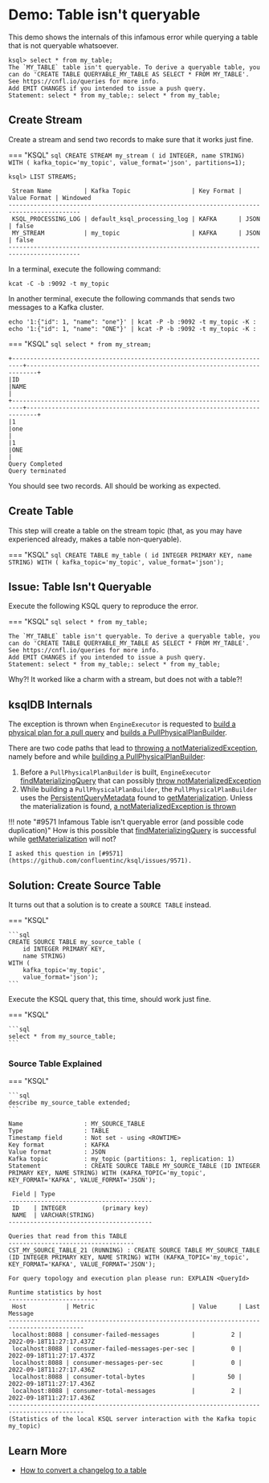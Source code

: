 # Demo: Table isn't queryable

This demo shows the internals of this infamous error while querying a table that is not queryable whatsoever.

```text
ksql> select * from my_table;
The `MY_TABLE` table isn't queryable. To derive a queryable table, you can do 'CREATE TABLE QUERYABLE_MY_TABLE AS SELECT * FROM MY_TABLE'. See https://cnfl.io/queries for more info.
Add EMIT CHANGES if you intended to issue a push query.
Statement: select * from my_table;: select * from my_table;
```

## Create Stream

Create a stream and send two records to make sure that it works just fine.

=== "KSQL"
    ```sql
    CREATE STREAM my_stream (
        id INTEGER,
        name STRING)
    WITH (
        kafka_topic='my_topic',
        value_format='json',
        partitions=1);
    ```

```text
ksql> LIST STREAMS;

 Stream Name         | Kafka Topic                 | Key Format | Value Format | Windowed
------------------------------------------------------------------------------------------
 KSQL_PROCESSING_LOG | default_ksql_processing_log | KAFKA      | JSON         | false
 MY_STREAM           | my_topic                    | KAFKA      | JSON         | false
------------------------------------------------------------------------------------------
```

In a terminal, execute the following command:

```shell
kcat -C -b :9092 -t my_topic
```

In another terminal, execute the following commands that sends two messages to a Kafka cluster.

```shell
echo '1:{"id": 1, "name": "one"}' | kcat -P -b :9092 -t my_topic -K :
echo '1:{"id": 1, "name": "ONE"}' | kcat -P -b :9092 -t my_topic -K :
```

=== "KSQL"
    ```sql
    select * from my_stream;
    ```

```text
+-------------------------------------------------------------------------+-------------------------------------------------------------------------+
|ID                                                                       |NAME                                                                     |
+-------------------------------------------------------------------------+-------------------------------------------------------------------------+
|1                                                                        |one                                                                      |
|1                                                                        |ONE                                                                      |
Query Completed
Query terminated
```

You should see two records. All should be working as expected.

## Create Table

This step will create a table on the stream topic (that, as you may have experienced already, makes a table non-queryable).

=== "KSQL"
    ```sql
    CREATE TABLE my_table (
        id INTEGER PRIMARY KEY,
        name STRING)
    WITH (
        kafka_topic='my_topic',
        value_format='json');
    ```

## Issue: Table Isn't Queryable

Execute the following KSQL query to reproduce the error.

=== "KSQL"
    ```sql
    select * from my_table;
    ```

```text
The `MY_TABLE` table isn't queryable. To derive a queryable table, you can do 'CREATE TABLE QUERYABLE_MY_TABLE AS SELECT * FROM MY_TABLE'. See https://cnfl.io/queries for more info.
Add EMIT CHANGES if you intended to issue a push query.
Statement: select * from my_table;: select * from my_table;
```

Why?! It worked like a charm with a stream, but does not with a table?!

## ksqlDB Internals

The exception is thrown when `EngineExecutor` is requested to [build a physical plan for a pull query](../EngineExecutor.md#buildPullPhysicalPlan) and [builds a PullPhysicalPlanBuilder](../PullPhysicalPlanBuilder.md).

There are two code paths that lead to [throwing a notMaterializedException](../PullQueryExecutionUtil.md#notMaterializedException), namely before and while [building a PullPhysicalPlanBuilder](../PullPhysicalPlanBuilder.md):

1. Before a `PullPhysicalPlanBuilder` is built, `EngineExecutor` [findMaterializingQuery](../PullQueryExecutionUtil.md#findMaterializingQuery) that can possibly [throw notMaterializedException](../PullQueryExecutionUtil.md#notMaterializedException)
1. While building a `PullPhysicalPlanBuilder`, the `PullPhysicalPlanBuilder` uses the [PersistentQueryMetadata](../PersistentQueryMetadata.md) found to [getMaterialization](../PersistentQueryMetadata.md#getMaterialization). Unless the materialization is found, [a notMaterializedException is thrown](../PullQueryExecutionUtil.md#notMaterializedException)

!!! note "#9571 Infamous Table isn't queryable error (and possible code duplication)"
    How is this possible that [findMaterializingQuery](../PullQueryExecutionUtil.md#findMaterializingQuery) is successful while [getMaterialization](../PersistentQueryMetadata.md#getMaterialization) will not?

    I asked this question in [#9571](https://github.com/confluentinc/ksql/issues/9571).

## Solution: Create Source Table

It turns out that a solution is to create a `SOURCE TABLE` instead.

=== "KSQL"

    ```sql
    CREATE SOURCE TABLE my_source_table (
        id INTEGER PRIMARY KEY,
        name STRING)
    WITH (
        kafka_topic='my_topic',
        value_format='json');
    ```

Execute the KSQL query that, this time, should work just fine.

=== "KSQL"

    ```sql
    select * from my_source_table;
    ```

### Source Table Explained

=== "KSQL"

    ```sql
    describe my_source_table extended;
    ```

```text
Name                 : MY_SOURCE_TABLE
Type                 : TABLE
Timestamp field      : Not set - using <ROWTIME>
Key format           : KAFKA
Value format         : JSON
Kafka topic          : my_topic (partitions: 1, replication: 1)
Statement            : CREATE SOURCE TABLE MY_SOURCE_TABLE (ID INTEGER PRIMARY KEY, NAME STRING) WITH (KAFKA_TOPIC='my_topic', KEY_FORMAT='KAFKA', VALUE_FORMAT='JSON');

 Field | Type
----------------------------------------
 ID    | INTEGER          (primary key)
 NAME  | VARCHAR(STRING)
----------------------------------------

Queries that read from this TABLE
-----------------------------------
CST_MY_SOURCE_TABLE_21 (RUNNING) : CREATE SOURCE TABLE MY_SOURCE_TABLE (ID INTEGER PRIMARY KEY, NAME STRING) WITH (KAFKA_TOPIC='my_topic', KEY_FORMAT='KAFKA', VALUE_FORMAT='JSON');

For query topology and execution plan please run: EXPLAIN <QueryId>

Runtime statistics by host
-------------------------
 Host           | Metric                           | Value      | Last Message
-------------------------------------------------------------------------------------------
 localhost:8088 | consumer-failed-messages         |          2 | 2022-09-18T11:27:17.437Z
 localhost:8088 | consumer-failed-messages-per-sec |          0 | 2022-09-18T11:27:17.437Z
 localhost:8088 | consumer-messages-per-sec        |          0 | 2022-09-18T11:27:17.436Z
 localhost:8088 | consumer-total-bytes             |         50 | 2022-09-18T11:27:17.436Z
 localhost:8088 | consumer-total-messages          |          2 | 2022-09-18T11:27:17.436Z
-------------------------------------------------------------------------------------------
(Statistics of the local KSQL server interaction with the Kafka topic my_topic)
```

## Learn More

* [How to convert a changelog to a table](https://docs.ksqldb.io/en/latest/how-to-guides/convert-changelog-to-table/)
